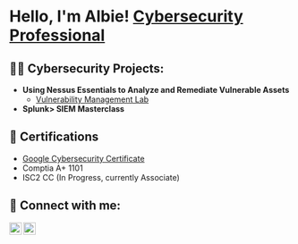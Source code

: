 <h1>Hello, I'm Albie! <a href="[https://www.linkedin.com/in/joshmadakor/](https://www.linkedin.com/in/albert-gaguski-1b80bb23a/)">Cybersecurity Professional</a></h1>

<h2>👨‍💻 Cybersecurity Projects:</h2>

- <b>Using Nessus Essentials to Analyze and Remediate Vulnerable Assets</b>
  - [Vulnerability Management Lab](https://github.com/AlbieGaguski/NessusVulManage/tree/main)
- <b>Splunk> SIEM Masterclass</b>

<h2>📜 Certifications</h2>

- [Google Cybersecurity Certificate](https://www.credly.com/badges/bea17706-dcc6-4f96-9b75-4eb32711925c/linked_in_profile)
- Comptia A+ 1101
- ISC2 CC (In Progress, currently Associate)


<h2> 🤳 Connect with me:</h2>

[<img align="left" alt="JoshMadakor | LinkedIn" width="22px" src="https://cdn.jsdelivr.net/npm/simple-icons@v3/icons/linkedin.svg" />][linkedin]
[<img align="left" alt="JoshMadakor | Instagram" width="22px" src="https://cdn.jsdelivr.net/npm/simple-icons@v3/icons/instagram.svg" />][instagram]

[twitter]: https://twitter.com/joshmadakor
[instagram]: https://www.instagram.com/albiegee/
[linkedin]: https://www.linkedin.com/in/albert-gaguski-1b80bb23a/

<!--
**joshmadakor1/joshmadakor1** is a ✨ _special_ ✨ repository because its `README.md` (this file) appears on your GitHub profile.

Here are some ideas to get you started:

- 🔭 I’m currently working on ...
- 🌱 I’m currently learning ...
- 👯 I’m looking to collaborate on ...
- 🤔 I’m looking for help with ...
- 💬 Ask me about ...
- 📫 How to reach me: ...
- 😄 Pronouns: ...
- ⚡ Fun fact: ...
-->
